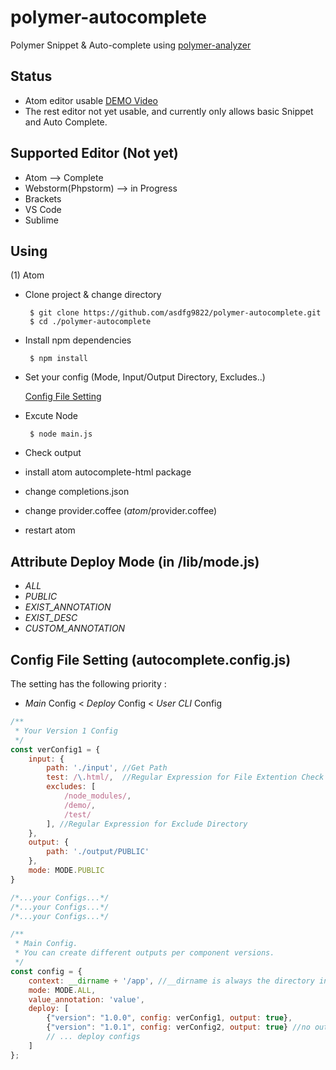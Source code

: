 # polymer-autocomplete
Polymer Snippet & Auto-complete using [polymer-analyzer](https://github.com/Polymer/polymer-analyzer)

## Status
- Atom editor usable [DEMO Video](https://youtu.be/e4ij8Fg51hM)
- The rest editor not yet usable, and currently only allows basic Snippet and Auto Complete.

## Supported Editor (Not yet)
- Atom --> Complete
- Webstorm(Phpstorm) --> in Progress
- Brackets
- VS Code
- Sublime

## Using
(1) Atom
 - Clone project & change directory

        $ git clone https://github.com/asdfg9822/polymer-autocomplete.git
        $ cd ./polymer-autocomplete

 - Install npm dependencies

        $ npm install

 - Set your config (Mode, Input/Output Directory, Excludes..)

    [Config File Setting](#config-file-setting-autocompleteconfigjs)

 - Excute Node

        $ node main.js

 - Check output
 - install atom autocomplete-html package
 - change completions.json
 - change provider.coffee (_atom_/provider.coffee)
 - restart atom
 
## Attribute Deploy Mode (in /lib/mode.js)
- *ALL*
- *PUBLIC*
- *EXIST_ANNOTATION*
- *EXIST_DESC*
- *CUSTOM_ANNOTATION*

## Config File Setting (autocomplete.config.js)
The setting has the following priority :
- *Main* Config < *Deploy* Config < *User CLI* Config
```javascript
/**
 * Your Version 1 Config
 */
const verConfig1 = {
    input: {
        path: './input', //Get Path
        test: /\.html/,  //Regular Expression for File Extention Check
        excludes: [
            /node_modules/,
            /demo/,
            /test/
        ], //Regular Expression for Exclude Directory
    },
    output: {
        path: './output/PUBLIC'
    },
    mode: MODE.PUBLIC
}

/*...your Configs...*/
/*...your Configs...*/
/*...your Configs...*/

/**
 * Main Config.
 * You can create different outputs per component versions.
 */
const config = {
    context: __dirname + '/app', //__dirname is always the directory in which the currently executing script resides
    mode: MODE.ALL,
    value_annotation: 'value',
    deploy: [
        {"version": "1.0.0", config: verConfig1, output: true},
        {"version": "1.0.1", config: verConfig2, output: true} //no output
        // ... deploy configs
    ]
};
```

